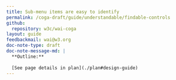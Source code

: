 ```yaml
---
title: Sub-menu items are easy to identify
permalink: /coga-draft/guide/understandable/findable-controls
github:
  repository: w3c/wai-coga
layout: guide
feedbackmail: wai@w3.org
doc-note-type: draft
doc-note-message-md: |
  **Outline:**
      
  [See page details in plan](./plan#design-guide)
---
```

